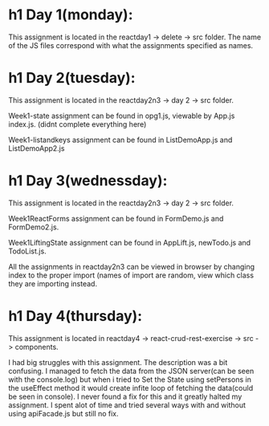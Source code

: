 # h1 Day 1(monday):

This assignment is located in the reactday1 -> delete -> src folder. The 
name of the JS files correspond with what the assignments specified as names.

# h1 Day 2(tuesday):

This assignment is located in the reactday2n3 -> day 2 -> src folder.

Week1-state assignment can be found in opg1.js, viewable by App.js index.js.
(didnt complete everything here)

Week1-listandkeys assignment can be found in ListDemoApp.js and ListDemoApp2.js

# h1 Day 3(wednessday):

This assignment is located in the reactday2n3 -> day 2 -> src folder.

Week1ReactForms assignment can be found in FormDemo.js and FormDemo2.js.

Week1LiftingState assignment can be found in AppLift.js, newTodo.js and 
TodoList.js.

All the assignments in reactday2n3 can be viewed in browser by changing 
index to the proper import (names of import are random, view which class 
they are importing instead.

# h1 Day 4(thursday):
This assignment is located in reactday4 -> react-crud-rest-exercise -> src
-> components.

I had big struggles with this assignment. The description was a bit confusing.
I managed to fetch the data from the JSON server(can be seen with the console.log)
but when i tried to Set the State using setPersons in the useEffect method
it would create infite loop of fetching the data(could be seen in console). I
never found a fix for this and it greatly halted my assignment. I spent alot 
of time and tried several ways with and without using apiFacade.js but 
still no fix.
